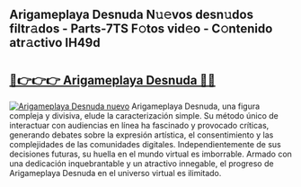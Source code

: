 ## Arigameplaya Desnuda N𝚞𝚎vos desn𝚞dos filtr𝚊dos - Parts-7TS F𝚘tos vid𝚎o - C𝚘ntenido atr𝚊ctivo IH49d

# <h2><a href="http://mb1frdz.tromn.icu/?c=Arigameplaya+Desnuda">🔗👉👉👉 Arigameplaya Desnuda 🔗🔗</a></h2>

[![Arigameplaya Desnuda nuevo](https://i.imgur.com/pEAQMta.gif)](http://mb1frdz.tromn.icu/?c=Arigameplaya+Desnuda)
Arigameplaya Desnuda, una figura compleja y divisiva, elude la caracterización simple. Su método único de interactuar con audiencias en línea ha fascinado y provocado críticas, generando debates sobre la expresión artística, el consentimiento y las complejidades de las comunidades digitales. Independientemente de sus decisiones futuras, su huella en el mundo virtual es imborrable. Armado con una dedicación inquebrantable y un atractivo innegable, el progreso de Arigameplaya Desnuda en el universo virtual es ilimitado.
